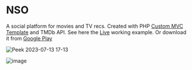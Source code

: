 # NSO
A social platform for movies and TV recs. Created with PHP <a href="https://github.com/ErikliPizza/DH-MVC-pv2">Custom MVC Template</a> and TMDb API. See here the <a href="https://nso.noircontact.tech/">Live</a> working example. Or download it from <a href="https://play.google.com/store/apps/details?id=com.ncdt.nso&hl=tr&gl=US" target="_blank">Google Play</a>
<br>

![Peek 2023-07-13 17-13](https://github.com/ErikliPizza/NSO/assets/39195701/f9aa55e2-d0eb-41ee-8e63-71eafecd4ca0)

![image](https://github.com/ErikliPizza/NSO/assets/39195701/889a646a-ed9c-4d7a-95b3-727452a4acc3)
